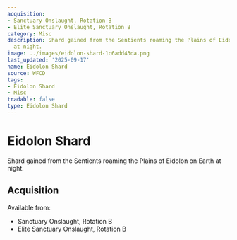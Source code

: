 ```yaml
---
acquisition:
- Sanctuary Onslaught, Rotation B
- Elite Sanctuary Onslaught, Rotation B
category: Misc
description: Shard gained from the Sentients roaming the Plains of Eidolon on Earth
  at night.
image: ../images/eidolon-shard-1c6add43da.png
last_updated: '2025-09-17'
name: Eidolon Shard
source: WFCD
tags:
- Eidolon Shard
- Misc
tradable: false
type: Eidolon Shard
---
```


# Eidolon Shard

Shard gained from the Sentients roaming the Plains of Eidolon on Earth at night.

## Acquisition

Available from:
- Sanctuary Onslaught, Rotation B
- Elite Sanctuary Onslaught, Rotation B

